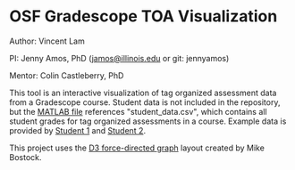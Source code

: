 # OSF Gradescope TOA Visualization
Author: Vincent Lam

PI: Jenny Amos, PhD (jamos@illinois.edu or git: jennyamos)

Mentor: Colin Castleberry, PhD

This tool is an interactive visualization of tag organized assessment data from a Gradescope course. Student data is not included in the repository, but the [MATLAB file](edgeFormat_zscore.mlx) references "student_data.csv", which contains all student grades for tag organized assessments in a course. Example data is provided by [Student 1](Student1.json) and [Student 2](Student2.json).

This project uses the [D3 force-directed graph](https://github.com/d3/d3-force) layout created by Mike Bostock.
